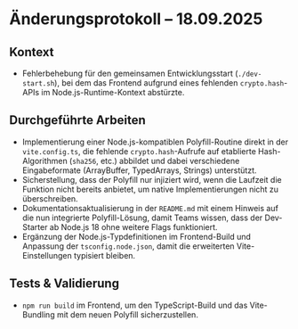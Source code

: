 # Änderungsprotokoll – 18.09.2025

## Kontext
- Fehlerbehebung für den gemeinsamen Entwicklungsstart (`./dev-start.sh`), bei dem das Frontend aufgrund eines fehlenden `crypto.hash`-APIs im Node.js-Runtime-Kontext abstürzte.

## Durchgeführte Arbeiten
- Implementierung einer Node.js-kompatiblen Polyfill-Routine direkt in der `vite.config.ts`, die fehlende `crypto.hash`-Aufrufe auf etablierte Hash-Algorithmen (`sha256`, etc.) abbildet und dabei verschiedene Eingabeformate (ArrayBuffer, TypedArrays, Strings) unterstützt.
- Sicherstellung, dass der Polyfill nur injiziert wird, wenn die Laufzeit die Funktion nicht bereits anbietet, um native Implementierungen nicht zu überschreiben.
- Dokumentationsaktualisierung in der `README.md` mit einem Hinweis auf die nun integrierte Polyfill-Lösung, damit Teams wissen, dass der Dev-Starter ab Node.js 18 ohne weitere Flags funktioniert.
- Ergänzung der Node.js-Typdefinitionen im Frontend-Build und Anpassung der `tsconfig.node.json`, damit die erweiterten Vite-Einstellungen typisiert bleiben.

## Tests & Validierung
- `npm run build` im Frontend, um den TypeScript-Build und das Vite-Bundling mit dem neuen Polyfill sicherzustellen.
